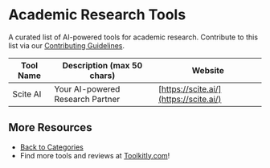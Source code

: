 # Academic Research Tools

A curated list of AI-powered tools for academic research. Contribute to this list via our [Contributing Guidelines](../CONTRIBUTING.md).

| Tool Name | Description (max 50 chars) | Website |
|-----------|----------------------------|---------|
| Scite AI | Your AI-powered Research Partner | [https://scite.ai/](https://scite.ai/) |

## More Resources
- [Back to Categories](https://github.com/ToolkitlyAI/awesome-ai-tools/blob/master/README.md)
- Find more tools and reviews at [Toolkitly.com](https://toolkitly.com)!
